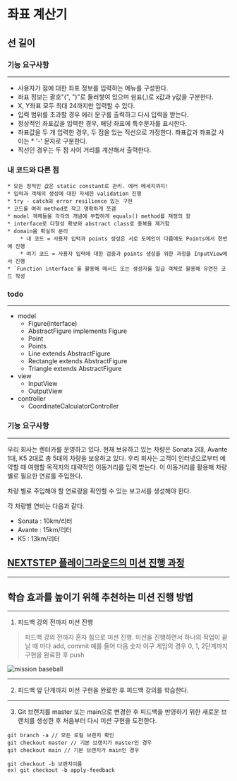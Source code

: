 # 좌표 계산기
## 선 길이
### 기능 요구사항
---
* 사용자가 점에 대한 좌표 정보를 입력하는 메뉴를 구성한다.
* 좌표 정보는 괄호"(", ")"로 둘러쌓여 있으며 쉼표(,)로 x값과 y값을 구분한다.
* X, Y좌표 모두 최대 24까지만 입력할 수 있다.
* 입력 범위를 초과할 경우 에러 문구를 출력하고 다시 입력을 받는다.
* 정상적인 좌표값을 입력한 경우, 해당 좌표에 특수문자를 표시한다.
* 좌표값을 두 개 입력한 경우, 두 점을 있는 직선으로 가정한다. 좌표값과 좌표값 사이는 * '-' 문자로 구분한다.
* 직선인 경우는 두 점 사이 거리를 계산해서 출력한다.

### 내 코드와 다른 점
    * 모든 정적인 값은 static constant로 관리. 에러 메세지까지!
    * 입력과 객체의 생성에 대한 자세한 validation 진행
    * try - catch와 error resilience 있는 구현
    * 코드를 여러 method로 작고 명확하게 쪼갬
    * model 객체들을 각각의 개념에 부합하게 equals() method를 재정의 함
    * interface로 다형성 확보와 abstract class로 중복을 제거함
    * domain을 확실히 분리
        * 내 코드 = 사용자 입력과 points 생성은 서로 도메인이 다름에도 Points에서 한번에 진행
        * 여기 코드 = 사용자 입력에 대한 검증과 points 생성을 위한 과정을 InputView에서 진행
    * `Function interface`를 활용해 메서드 또는 생성자를 일급 객체로 활용해 유연한 코드 작성

### todo
---
* model
    * Figure(interface)
    * AbstractFigure implements Figure
    * Point
    * Points
    * Line extends AbstractFigure
    * Rectangle extends AbstractFigure
    * Triangle extends AbstractFigure
* view
    * InputView
    * OutputView
* controller
    * CoordinateCalculatorController

### 기능 요구사항
---
우리 회사는 렌터카를 운영하고 있다. 현재 보유하고 있는 차량은 Sonata 2대, Avante 1대, K5 2대로 총 5대의 차량을 보유하고 있다.
우리 회사는 고객이 인터넷으로부터 예약할 때 여행할 목적지의 대략적인 이동거리를 입력 받는다. 이 이동거리를 활용해 차량 별로 필요한 연료를 주입한다.

차량 별로 주입해야 할 연료량을 확인할 수 있는 보고서를 생성해야 한다.

각 차량별 연비는 다음과 같다.
* Sonata : 10km/리터
* Avante : 15km/리터
* K5 : 13km/리터

## [NEXTSTEP 플레이그라운드의 미션 진행 과정](https://github.com/next-step/nextstep-docs/blob/master/playground/README.md)

---
## 학습 효과를 높이기 위해 추천하는 미션 진행 방법

---
1. 피드백 강의 전까지 미션 진행 
> 피드백 강의 전까지 혼자 힘으로 미션 진행. 미션을 진행하면서 하나의 작업이 끝날 때 마다 add, commit
> 예를 들어 다음 숫자 야구 게임의 경우 0, 1, 2단계까지 구현을 완료한 후 push

![mission baseball](https://raw.githubusercontent.com/next-step/nextstep-docs/master/playground/images/mission_baseball.png)

---
2. 피드백 앞 단계까지 미션 구현을 완료한 후 피드백 강의를 학습한다.

---
3. Git 브랜치를 master 또는 main으로 변경한 후 피드백을 반영하기 위한 새로운 브랜치를 생성한 후 처음부터 다시 미션 구현을 도전한다.

```
git branch -a // 모든 로컬 브랜치 확인
git checkout master // 기본 브랜치가 master인 경우
git checkout main // 기본 브랜치가 main인 경우

git checkout -b 브랜치이름
ex) git checkout -b apply-feedback
```
